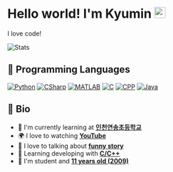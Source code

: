 # Hello world! I'm Kyumin <img src="https://media.giphy.com/media/hvRJCLFzcasrR4ia7z/giphy.gif" width="25px">

I love code!

![Stats](https://github-readme-stats.vercel.app/api?username=miniprime1&count_private=true)


## 📗 Programming Languages

[![Python](https://img.shields.io/badge/Python-3.7.8-green.svg)](https://www.python.org/)
[![CSharp](https://img.shields.io/badge/CSharp-9.0-ff69b4.svg)](https://dotnet.microsoft.com/)
[![MATLAB](https://img.shields.io/badge/MATLAB-2020b-orange.svg)](https://www.mathworks.com/products/matlab.html)
[![C](https://img.shields.io/badge/C-17-blue.svg)](https://devdocs.io/c/)
[![CPP](https://img.shields.io/badge/C++-14-503040.svg)](https://devdocs.io/cpp/)
[![Java](https://img.shields.io/badge/Java-16-red.svg)](https://www.java.com/ko/)


## 📘 Bio

- 🏫 I'm currently learning at **[인천연송초등학교](http://yeonsong.icees.kr/)**
- 🌍 I love to watching **[YouTube](https://www.youtube.com/)**
- 💬 I love to talking about **[funny story](http://nope.org/)**
- 🌱 Learning developing with **[C/C++](https://docs.microsoft.com/en-us/cpp/?view=msvc-160)**
- 🤔 I'm student and **[11 years old (2009)](http://nope.org/)**

<!--
**miniprime1/miniprime1** is a ✨ _special_ ✨ repository because its `README.md` (this file) appears on your GitHub profile.

Here are some ideas to get you started:

- 🔭 I’m currently working on ...
- 🌱 I’m currently learning ...
- 👯 I’m looking to collaborate on ...
- 🤔 I’m looking for help with ...
- 💬 Ask me about ...
- 📫 How to reach me: ...
- 😄 Pronouns: ...
- ⚡ Fun fact: ...
-->
